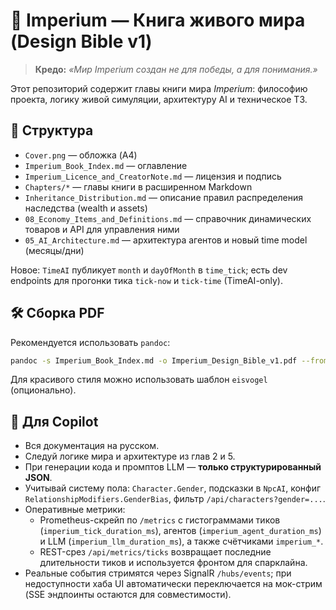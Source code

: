 # 📖 Imperium — Книга живого мира (Design Bible v1)

> **Кредо:** *«Мир Imperium создан не для победы, а для понимания.»*

Этот репозиторий содержит главы книги мира *Imperium*: философию проекта, логику живой симуляции, архитектуру AI и техническое ТЗ.

## 📂 Структура
- `Cover.png` — обложка (A4)
- `Imperium_Book_Index.md` — оглавление
- `Imperium_Licence_and_CreatorNote.md` — лицензия и подпись
- `Chapters/*` — главы книги в расширенном Markdown
 - `Inheritance_Distribution.md` — описание правил распределения наследства (wealth и assets)
 - `08_Economy_Items_and_Definitions.md` — справочник динамических товаров и API для управления ними
 - `05_AI_Architecture.md` — архитектура агентов и новый time model (месяцы/дни)

Новое: `TimeAI` публикует `month` и `dayOfMonth` в `time_tick`; есть dev endpoints для прогонки тика `tick-now` и `tick-time` (TimeAI-only).

## 🛠 Сборка PDF
Рекомендуется использовать `pandoc`:
```bash
pandoc -s Imperium_Book_Index.md -o Imperium_Design_Bible_v1.pdf --from markdown --pdf-engine=xelatex
```
Для красивого стиля можно использовать шаблон `eisvogel` (опционально).

## 🧠 Для Copilot
- Вся документация на русском.
- Следуй логике мира и архитектуре из глав 2 и 5.
- При генерации кода и промптов LLM — **только структурированный JSON**.
- Учитывай систему пола: `Character.Gender`, подсказки в `NpcAI`, конфиг `RelationshipModifiers.GenderBias`, фильтр `/api/characters?gender=...`.
- Оперативные метрики:
  - Prometheus-скрейп по `/metrics` с гистограммами тиков (`imperium_tick_duration_ms`), агентов (`imperium_agent_duration_ms`) и LLM (`imperium_llm_duration_ms`), а также счётчиками `imperium_*`.
  - REST-срез `/api/metrics/ticks` возвращает последние длительности тиков и используется фронтом для спарклайна.
- Реальные события стримятся через SignalR `/hubs/events`; при недоступности хаба UI автоматически переключается на мок-стрим (SSE эндпоинты остаются для совместимости).
